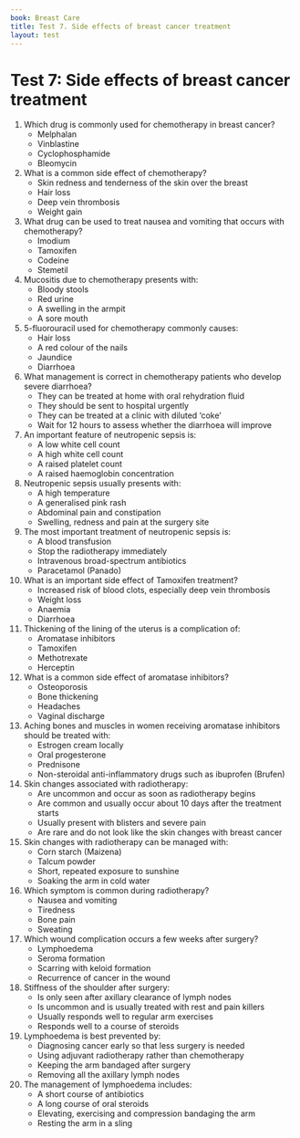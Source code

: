 ```yaml
---
book: Breast Care
title: Test 7. Side effects of breast cancer treatment
layout: test
---
```


# Test 7: Side effects of breast cancer treatment

1.	Which drug is commonly used for chemotherapy in breast cancer?
	-	Melphalan
	-	Vinblastine
	+	Cyclophosphamide
	-	Bleomycin
2.	What is a common side effect of chemotherapy?
	-	Skin redness and tenderness of the skin over the breast
	+	Hair loss
	-	Deep vein thrombosis
	-	Weight gain
3.	What drug can be used to treat nausea and vomiting that occurs with chemotherapy?
	-	Imodium
	-	Tamoxifen
	-	Codeine
	+	Stemetil
4.	Mucositis due to chemotherapy presents with:
	-	Bloody stools
	-	Red urine
	-	A swelling in the armpit
	+	A sore mouth
5.	5-fluorouracil used for chemotherapy commonly causes:
	-	Hair loss
	-	A red colour of the nails
	-	Jaundice
	+	Diarrhoea
6.	What management is correct in chemotherapy patients who develop severe diarrhoea?
	-	They can be treated at home with oral rehydration fluid
	+	They should be sent to hospital urgently
	-	They can be treated at a clinic with diluted ‘coke’
	-	Wait for 12 hours to assess whether the diarrhoea will improve
7.	An important feature of neutropenic sepsis is:
	+	A low white cell count
	-	A high white cell count
	-	A raised platelet count
	-	A raised haemoglobin concentration
8.	Neutropenic sepsis usually presents with:
	+	A high temperature
	-	A generalised pink rash
	-	Abdominal pain and constipation
	-	Swelling, redness and pain at the surgery site
9.	The most important treatment of neutropenic sepsis is:
	-	A blood transfusion
	-	Stop the radiotherapy immediately
	+	Intravenous broad-spectrum antibiotics
	-	Paracetamol (Panado)
10.	What is an important side effect of Tamoxifen treatment?
	+	Increased risk of blood clots, especially deep vein thrombosis
	-	Weight loss
	-	Anaemia
	-	Diarrhoea
11.	Thickening of the lining of the uterus is a complication of:
	-	Aromatase inhibitors
	+	Tamoxifen
	-	Methotrexate
	-	Herceptin
12.	What is a common side effect of aromatase inhibitors?
	+	Osteoporosis
	-	Bone thickening
	-	Headaches
	-	Vaginal discharge
13.	Aching bones and muscles in women receiving aromatase inhibitors should be treated with:
	-	Estrogen cream locally
	-	Oral progesterone
	-	Prednisone
	+	Non-steroidal anti-inflammatory drugs such as ibuprofen (Brufen)
14.	Skin changes associated with radiotherapy:
	-	Are uncommon and occur as soon as radiotherapy begins
	+	Are common and usually occur about 10 days after the treatment starts
	-	Usually present with blisters and severe pain
	-	Are rare and do not look like the skin changes with breast cancer
15.	Skin changes with radiotherapy can be managed with:
	+	Corn starch (Maizena)
	-	Talcum powder
	-	Short, repeated exposure to sunshine
	-	Soaking the arm in cold water
16.	Which symptom is common during radiotherapy?
	-	Nausea and vomiting
	+	Tiredness
	-	Bone pain
	-	Sweating
17.	Which wound complication occurs a few weeks after surgery?
	-	Lymphoedema
	+	Seroma formation
	-	Scarring with keloid formation
	-	Recurrence of cancer in the wound
18.	Stiffness of the shoulder after surgery:
	-	Is only seen after axillary clearance of lymph nodes
	-	Is uncommon and is usually treated with rest and pain killers
	+	Usually responds well to regular arm exercises
	-	Responds well to a course of steroids
19.	Lymphoedema is best prevented by:
	+	Diagnosing cancer early so that less surgery is needed
	-	Using adjuvant radiotherapy rather than chemotherapy
	-	Keeping the arm bandaged after surgery
	-	Removing all the axillary lymph nodes
20.	The management of lymphoedema includes:
	-	A short course of antibiotics
	-	A long course of oral steroids
	+	Elevating, exercising and compression bandaging the arm
	-	Resting the arm in a sling
